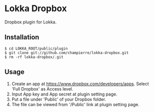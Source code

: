 # Lokka Dropbox

Dropbox plugin for Lokka.

## Installation

    $ cd LOKKA_ROOT/public/plugin
    $ git clone git://github.com/champierre/lokka-dropbox.git
    $ rm -rf lokka-dropbox/.git

## Usage

1. Create an app at https://www.dropbox.com/developers/apps. Select 'Full Dropbox' as Access level.
2. Input App key and App secret at plugin setting page.
3. Put a file under 'Public' of your Dropbox folder.
4. The file can be viewed from '/Public' link at plugin setting page.


